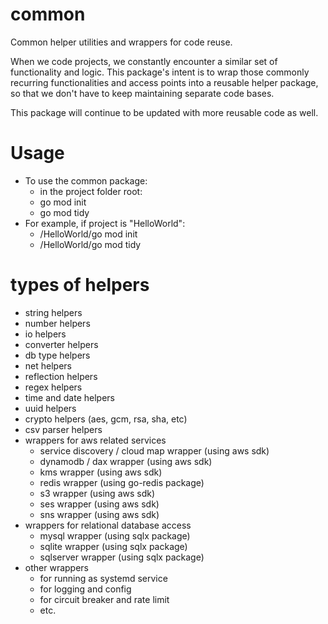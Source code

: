 # common
Common helper utilities and wrappers for code reuse.
 
When we code projects, we constantly encounter a similar set of functionality and logic. This package's intent is to wrap those commonly recurring functionalities and access points into a reusable helper package, so that we don't have to keep maintaining separate code bases.

This package will continue to be updated with more reusable code as well.

# Usage
- To use the common package:
  - in the project folder root: 
  - go mod init
  - go mod tidy
- For example, if project is "HelloWorld":
  - /HelloWorld/go mod init
  - /HelloWorld/go mod tidy

# types of helpers
- string helpers
- number helpers
- io helpers
- converter helpers
- db type helpers
- net helpers
- reflection helpers
- regex helpers
- time and date helpers
- uuid helpers
- crypto helpers (aes, gcm, rsa, sha, etc)
- csv parser helpers
- wrappers for aws related services
  - service discovery / cloud map wrapper (using aws sdk)
  - dynamodb / dax wrapper (using aws sdk)
  - kms wrapper (using aws sdk)
  - redis wrapper (using go-redis package)
  - s3 wrapper (using aws sdk)
  - ses wrapper (using aws sdk)
  - sns wrapper (using aws sdk)
- wrappers for relational database access
  - mysql wrapper (using sqlx package)
  - sqlite wrapper (using sqlx package)
  - sqlserver wrapper (using sqlx package)
- other wrappers
  - for running as systemd service
  - for logging and config
  - for circuit breaker and rate limit
  - etc.

 
